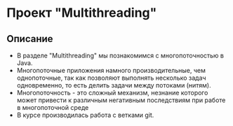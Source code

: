 # Проект "Multithreading"

## Описание
* В разделе "Multithreading" мы познакомимся с многопоточностью в Java. 
* Многопоточные приложения намного производительные, чем однопоточные, так как позволяют выполнять несколько задач одновременно, то есть делить задачи между потоками (нитям). 
* Многопоточность - это сложный механизм, незнание которого может привести к различным негативным последствиям при работе в многопоточной среде
* В курсе производилась работа с ветками git.